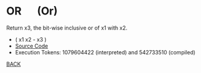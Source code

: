 # OR &emsp; (Or)
Return x3, the bit-wise inclusive or of x1 with x2.
* ( x1 x2 - x3 )
* [Source Code](../words/core/Or.cs)
* Execution Tokens: 1079604422 (interpreted) and 542733510 (compiled)


[BACK](builtins.md#Or)
